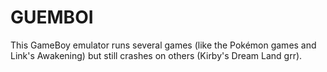 # GUEMBOI

This GameBoy emulator runs several games (like the Pokémon games and Link's
Awakening) but still crashes on others (Kirby's Dream Land grr).
